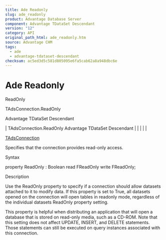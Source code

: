 ```yaml
---
title: Ade Readonly
slug: ade_readonly
product: Advantage Database Server
component: Advantage TDataSet Descendant
version: "12"
category: API
original_path_html: ade_readonly.htm
source: Advantage CHM
tags:
  - ade
  - advantage-tdataset-descendant
checksum: ac5ed3d5c581d805095e6fa5cab62a8a948dbc6e
---
```


# Ade Readonly

ReadOnly

TAdsConnection.ReadOnly

Advantage TDataSet Descendant

| TAdsConnection.ReadOnly  Advantage TDataSet Descendant |  |  |  |  |

[TAdsConnection](ade_tadsconnection_7.md)

Specifies that the connection provides read-only access.

Syntax

property ReadOnly : Boolean read FReadOnly write FReadOnly;

Description

Use the ReadOnly property to specify if a connection should allow datasets attached to it to modify data. If this property is set to True, all datasets opened on the connection will open tables in readonly mode, regardless of the individual datasets ReadOnly property setting.

This property is helpful when distributing an application that will open a database that is stored on read-only media, such as a CD-ROM. Note that this setting does not affect UPDATE, INSERT, and DELETE statements. Those statements can still be executed on query instances associated with this connection.
